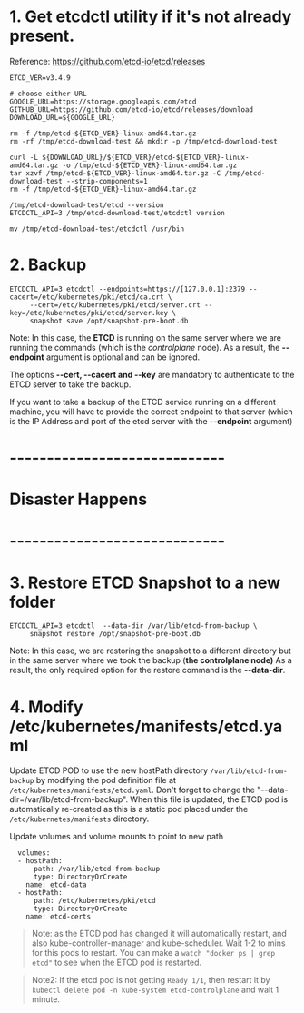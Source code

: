 

# 1. Get etcdctl utility if it's not already present.

Reference: https://github.com/etcd-io/etcd/releases

```
ETCD_VER=v3.4.9

# choose either URL
GOOGLE_URL=https://storage.googleapis.com/etcd
GITHUB_URL=https://github.com/etcd-io/etcd/releases/download
DOWNLOAD_URL=${GOOGLE_URL}

rm -f /tmp/etcd-${ETCD_VER}-linux-amd64.tar.gz
rm -rf /tmp/etcd-download-test && mkdir -p /tmp/etcd-download-test

curl -L ${DOWNLOAD_URL}/${ETCD_VER}/etcd-${ETCD_VER}-linux-amd64.tar.gz -o /tmp/etcd-${ETCD_VER}-linux-amd64.tar.gz
tar xzvf /tmp/etcd-${ETCD_VER}-linux-amd64.tar.gz -C /tmp/etcd-download-test --strip-components=1
rm -f /tmp/etcd-${ETCD_VER}-linux-amd64.tar.gz

/tmp/etcd-download-test/etcd --version
ETCDCTL_API=3 /tmp/etcd-download-test/etcdctl version

mv /tmp/etcd-download-test/etcdctl /usr/bin
```

# 2. Backup

```
ETCDCTL_API=3 etcdctl --endpoints=https://[127.0.0.1]:2379 --cacert=/etc/kubernetes/pki/etcd/ca.crt \
     --cert=/etc/kubernetes/pki/etcd/server.crt --key=/etc/kubernetes/pki/etcd/server.key \
     snapshot save /opt/snapshot-pre-boot.db
```

Note: In this case, the **ETCD** is running on the same server where we are running the commands (which is the *controlplane* node). As a result, the **--endpoint** argument is optional and can be ignored. 

The options **--cert, --cacert and --key** are mandatory to authenticate to the ETCD server to take the backup.

If you want to take a backup of the ETCD service running on a different machine, you will have to provide the correct endpoint to that server (which is the IP Address and port of the etcd server with the **--endpoint** argument)

# -----------------------------
# Disaster Happens
# -----------------------------

# 3. Restore ETCD Snapshot to a new folder

```
ETCDCTL_API=3 etcdctl  --data-dir /var/lib/etcd-from-backup \
     snapshot restore /opt/snapshot-pre-boot.db
```

Note: In this case, we are restoring the snapshot to a different directory but in the same server where we took the backup (**the controlplane node)**
As a result, the only required option for the restore command is the **--data-dir**.  
# 4. Modify /etc/kubernetes/manifests/etcd.yaml

Update ETCD POD to use the new hostPath directory `/var/lib/etcd-from-backup` by modifying the pod definition file at `/etc/kubernetes/manifests/etcd.yaml`. 
Don't forget to change the "--data-dir=/var/lib/etcd-from-backup". 
When this file is updated, the ETCD pod is automatically re-created as this is a static pod placed under the `/etc/kubernetes/manifests` directory.


Update volumes and volume mounts to point to new path

```
  volumes:
  - hostPath:
      path: /var/lib/etcd-from-backup
      type: DirectoryOrCreate
    name: etcd-data
  - hostPath:
      path: /etc/kubernetes/pki/etcd
      type: DirectoryOrCreate
    name: etcd-certs
```

> Note: as the ETCD pod has changed it will automatically restart, and also kube-controller-manager and kube-scheduler. Wait 1-2 to mins for this pods to restart. You can make a `watch "docker ps | grep etcd"` to see when the ETCD pod is restarted.

> Note2: If the etcd pod is not getting `Ready 1/1`, then restart it by `kubectl delete pod -n kube-system etcd-controlplane` and wait 1 minute.
